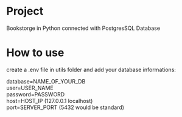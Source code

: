 # Project
Bookstorge in Python connected with PostgresSQL Database

# How to use
create a .env file in utils folder and add your database informations:

database=NAME_OF_YOUR_DB<br />
user=USER_NAME<br />
password=PASSWORD<br />
host=HOST_IP (127.0.0.1 localhost)<br />
port=SERVER_PORT (5432 would be standard)

